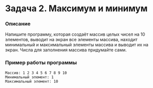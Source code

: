 # Задача 2. Максимум и минимум

### Описание
Напишите программу, которая создаёт массив целых чисел на 10 элементов, выводит на экран все элементы массива, находит минимальный и максимальный элементы массива и выводит их на экран. Числа для заполнения массива придумайте сами.

### Пример работы программы
```
Массив: 1 2 3 4 5 6 7 8 9 10
Минимальный элемент: 1
Максимальный элемент: 10
```

